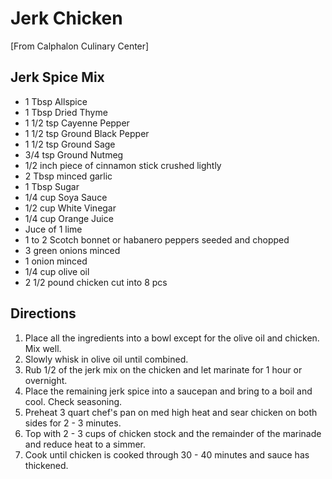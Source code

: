 # Jerk Chicken
[From Calphalon Culinary Center]

## Jerk Spice Mix
* 1 Tbsp Allspice
* 1 Tbsp Dried Thyme
* 1 1/2 tsp Cayenne Pepper
* 1 1/2 tsp Ground Black Pepper
* 1 1/2 tsp Ground Sage
* 3/4 tsp Ground Nutmeg
* 1/2 inch piece of cinnamon stick crushed lightly
* 2 Tbsp minced garlic
* 1 Tbsp Sugar
* 1/4 cup Soya Sauce
* 1/2 cup White Vinegar
* 1/4 cup Orange Juice
* Juce of 1 lime
* 1 to 2 Scotch bonnet or habanero peppers seeded and chopped
* 3 green onions minced
* 1 onion minced
* 1/4 cup olive oil
* 2 1/2 pound chicken cut into 8 pcs

## Directions
1. Place all the ingredients into a bowl except for the olive oil and chicken.  Mix well.
2. Slowly whisk in olive oil until combined.
3. Rub 1/2 of the jerk mix on the chicken and let marinate for 1 hour or overnight.
4. Place the remaining jerk spice into a saucepan and bring to a boil and cool.  Check seasoning.
5. Preheat 3 quart chef's pan on med high heat and sear chicken on both sides for 2 - 3 minutes.
6. Top with 2 - 3 cups of chicken stock and the remainder of the marinade and reduce heat to a simmer.
7. Cook until chicken is cooked through 30 - 40 minutes and sauce has thickened.
